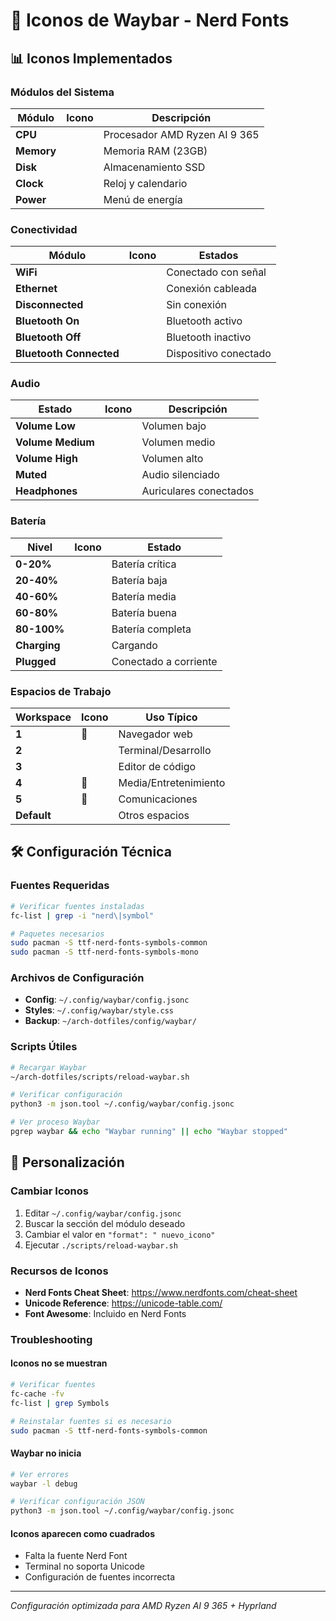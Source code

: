 # 🎨 Iconos de Waybar - Nerd Fonts

## 📊 Iconos Implementados

### Módulos del Sistema

| Módulo | Icono | Descripción |
|--------|--------|-------------|
| **CPU** |  | Procesador AMD Ryzen AI 9 365 |
| **Memory** |  | Memoria RAM (23GB) |
| **Disk** |  | Almacenamiento SSD |
| **Clock** |  | Reloj y calendario |
| **Power** |  | Menú de energía |

### Conectividad

| Módulo | Icono | Estados |
|--------|--------|---------|
| **WiFi** |  | Conectado con señal |
| **Ethernet** |  | Conexión cableada |
| **Disconnected** |  | Sin conexión |
| **Bluetooth On** |  | Bluetooth activo |
| **Bluetooth Off** |  | Bluetooth inactivo |
| **Bluetooth Connected** |  | Dispositivo conectado |

### Audio

| Estado | Icono | Descripción |
|--------|--------|-------------|
| **Volume Low** |  | Volumen bajo |
| **Volume Medium** |  | Volumen medio |
| **Volume High** |  | Volumen alto |
| **Muted** |  | Audio silenciado |
| **Headphones** |  | Auriculares conectados |

### Batería

| Nivel | Icono | Estado |
|-------|--------|--------|
| **0-20%** |  | Batería crítica |
| **20-40%** |  | Batería baja |
| **40-60%** |  | Batería media |
| **60-80%** |  | Batería buena |
| **80-100%** |  | Batería completa |
| **Charging** |  | Cargando |
| **Plugged** |  | Conectado a corriente |

### Espacios de Trabajo

| Workspace | Icono | Uso Típico |
|-----------|--------|------------|
| **1** | 󰈹 | Navegador web |
| **2** |  | Terminal/Desarrollo |
| **3** |  | Editor de código |
| **4** | 󰎄 | Media/Entretenimiento |
| **5** | 󰋩 | Comunicaciones |
| **Default** |  | Otros espacios |

## 🛠️ Configuración Técnica

### Fuentes Requeridas
```bash
# Verificar fuentes instaladas
fc-list | grep -i "nerd\|symbol"

# Paquetes necesarios
sudo pacman -S ttf-nerd-fonts-symbols-common
sudo pacman -S ttf-nerd-fonts-symbols-mono
```

### Archivos de Configuración
- **Config**: `~/.config/waybar/config.jsonc`
- **Styles**: `~/.config/waybar/style.css`
- **Backup**: `~/arch-dotfiles/config/waybar/`

### Scripts Útiles
```bash
# Recargar Waybar
~/arch-dotfiles/scripts/reload-waybar.sh

# Verificar configuración
python3 -m json.tool ~/.config/waybar/config.jsonc

# Ver proceso Waybar
pgrep waybar && echo "Waybar running" || echo "Waybar stopped"
```

## 🎯 Personalización

### Cambiar Iconos
1. Editar `~/.config/waybar/config.jsonc`
2. Buscar la sección del módulo deseado
3. Cambiar el valor en `"format": " nuevo_icono"`
4. Ejecutar `./scripts/reload-waybar.sh`

### Recursos de Iconos
- **Nerd Fonts Cheat Sheet**: https://www.nerdfonts.com/cheat-sheet
- **Unicode Reference**: https://unicode-table.com/
- **Font Awesome**: Incluido en Nerd Fonts

### Troubleshooting

#### Iconos no se muestran
```bash
# Verificar fuentes
fc-cache -fv
fc-list | grep Symbols

# Reinstalar fuentes si es necesario
sudo pacman -S ttf-nerd-fonts-symbols-common
```

#### Waybar no inicia
```bash
# Ver errores
waybar -l debug

# Verificar configuración JSON
python3 -m json.tool ~/.config/waybar/config.jsonc
```

#### Iconos aparecen como cuadrados
- Falta la fuente Nerd Font
- Terminal no soporta Unicode
- Configuración de fuentes incorrecta

---
*Configuración optimizada para AMD Ryzen AI 9 365 + Hyprland*